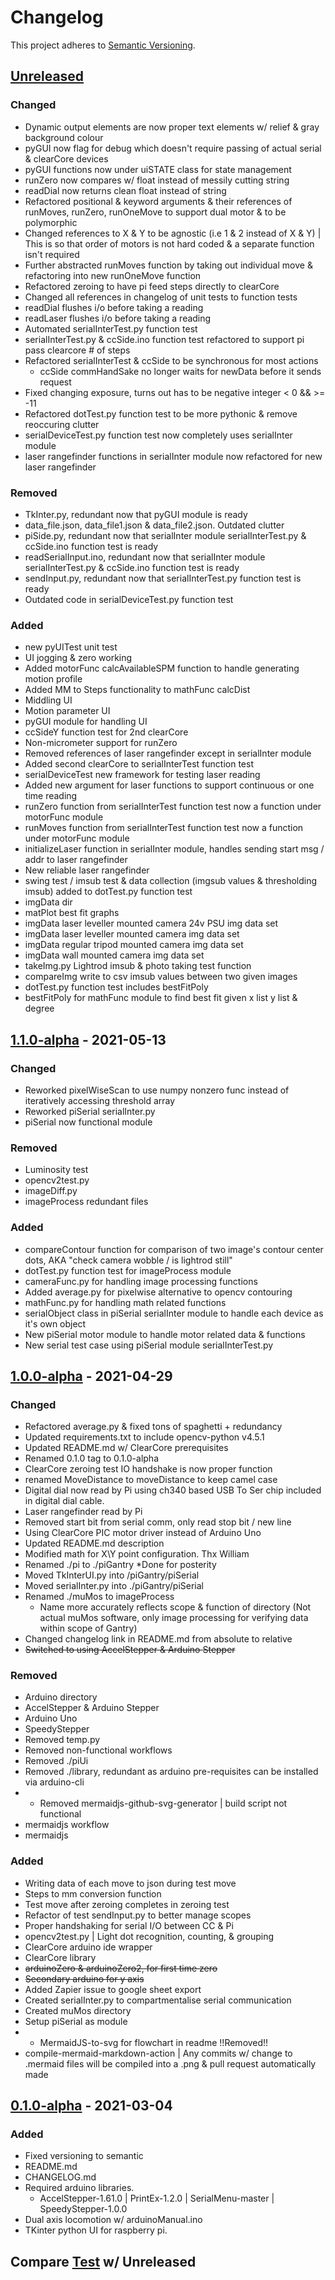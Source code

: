 # Changelog

This project adheres to [Semantic Versioning](https://semver.org/spec/v2.0.0.html).

## [Unreleased]
### Changed
- Dynamic output elements are now proper text elements w/ relief & gray background colour
- pyGUI now flag for debug which doesn't require passing of actual serial & clearCore devices
- pyGUI functions now under uiSTATE class for state management
- runZero now compares w/ float instead of messily cutting string
- readDial now returns clean float instead of string
- Refactored positional & keyword arguments & their references of runMoves, runZero, runOneMove to support dual motor & to be polymorphic
- Changed references to X & Y to be agnostic (i.e 1 & 2 instead of X & Y) | This is so that order of motors is not hard coded & a separate function isn't required
- Further abstracted runMoves function by taking out individual move & refactoring into new runOneMove function
- Refactored zeroing to have pi feed steps directly to clearCore
- Changed all references in changelog of unit tests to function tests
- readDial flushes i/o before taking a reading
- readLaser flushes i/o before taking a reading
- Automated serialInterTest.py function test
- serialInterTest.py & ccSide.ino function test refactored to support pi pass clearcore # of steps
- Refactored serialInterTest & ccSide to be synchronous for most actions
    - ccSide commHandSake no longer waits for newData before it sends request
- Fixed changing exposure, turns out has to be negative integer < 0 && >= -11
- Refactored dotTest.py function test to be more pythonic & remove reoccuring clutter
- serialDeviceTest.py function test now completely uses serialInter module
- laser rangefinder functions in serialInter module now refactored for new laser rangefinder

### Removed
- TkInter.py, redundant now that pyGUI module is ready
- data_file.json, data_file1.json & data_file2.json. Outdated clutter
- piSide.py, redundant now that serialInter module serialInterTest.py & ccSide.ino function test is ready
- readSerialInput.ino, redundant now that serialInter module serialInterTest.py & ccSide.ino function test is ready
- sendInput.py, redundant now that serialInterTest.py function test is ready
- Outdated code in serialDeviceTest.py function test

### Added
- new pyUITest unit test
- UI jogging & zero working
- Added motorFunc calcAvailableSPM function to handle generating motion profile
- Added MM to Steps functionality to mathFunc calcDist
- Middling UI
- Motion parameter UI
- pyGUI module for handling UI
- ccSideY function test for 2nd clearCore
- Non-micrometer support for runZero
- Removed references of laser rangefinder except in serialInter module
- Added second clearCore to serialInterTest function test
- serialDeviceTest new framework for testing laser reading
- Added new argument for laser functions to support continuous or one time reading
- runZero function from serialInterTest function test now a function under motorFunc module
- runMoves function from serialInterTest function test now a function under motorFunc module
- initializeLaser function in serialInter module, handles sending start msg / addr to laser rangefinder
- New reliable laser rangefinder
- swing test / imsub test & data collection (imgsub values & thresholding imsub) added to dotTest.py function test
- imgData dir
- matPlot best fit graphs
- imgData laser leveller mounted camera 24v PSU img data set
- imgData laser leveller mounted camera img data set
- imgData regular tripod mounted camera img data set
- imgData wall mounted camera img data set
- takeImg.py Lightrod imsub & photo taking test function
- compareImg write to csv imsub values between two given images
- dotTest.py function test includes bestFitPoly 
- bestFitPoly for mathFunc module to find best fit given x list y list & degree


## [1.1.0-alpha] - 2021-05-13
### Changed
- Reworked pixelWiseScan to use numpy nonzero func instead of iteratively accessing threshold array
- Reworked piSerial serialInter.py
- piSerial now functional module
### Removed
- Luminosity test
- opencv2test.py
- imageDiff.py
- imageProcess redundant files 
### Added
- compareContour function for comparison of two image's contour center dots, AKA "check camera wobble / is lightrod still" 
- dotTest.py function test for imageProcess module
- cameraFunc.py for handling image processing functions
- Added average.py for pixelwise alternative to opencv contouring
- mathFunc.py for handling math related functions
- serialObject class in piSerial serialInter module to handle each device as it's own object
- New piSerial motor module to handle motor related data & functions
- New serial test case using piSerial module serialInterTest.py
## [1.0.0-alpha] - 2021-04-29
### Changed
- Refactored average.py & fixed tons of spaghetti + redundancy
- Updated requirements.txt to include opencv-python v4.5.1
- Updated README.md w/ ClearCore prerequisites 
- Renamed 0.1.0 tag to 0.1.0-alpha
- ClearCore zeroing test IO handshake is now proper function
- renamed MoveDistance to moveDistance to keep camel case 
- Digital dial now read by Pi using ch340 based USB To Ser chip included in digital dial cable.
- Laser rangefinder read by Pi
- Removed start bit from serial comm, only read stop bit / new line
- Using ClearCore PIC motor driver instead of Arduino Uno
- Updated README.md description
- Modified math for X\Y point configuration. Thx William
- Renamed ./pi to ./piGantry *Done for posterity 
- Moved TkInterUI.py into /piGantry/piSerial
- Moved serialInter.py into ./piGantry/piSerial
- Renamed ./muMos to imageProcess
  - Name more accurately reflects scope & function of directory 
    (Not actual muMos software, only image processing for verifying data within scope of Gantry)
- Changed changelog link in README.md from absolute to relative
- ~~Switched to using AccelStepper & Arduino Stepper~~
### Removed
- Arduino directory
- AccelStepper & Arduino Stepper
- Arduino Uno
- SpeedyStepper
- Removed temp.py 
- Removed non-functional workflows
- Removed ./piUi
- Removed ./library, redundant as arduino pre-requisites can be installed via arduino-cli 
- * Removed mermaidjs-github-svg-generator | build script not functional
- mermaidjs workflow
- mermaidjs
### Added
- Writing data of each move to json during test move
- Steps to mm conversion function
- Test move after zeroing completes in zeroing test
- Refactor of test sendInput.py to better manage scopes  
- Proper handshaking for serial I/O between CC & Pi
- opencv2test.py | Light dot recognition, counting, & grouping
- ClearCore arduino ide wrapper
- ClearCore library
- ~~arduinoZero & arduinoZero2, for first time zero~~
- ~~Secondary arduino for y axis~~
- Added Zapier issue to google sheet export
- Created serialInter.py to compartmentalise serial communication
- Created muMos directory
- Setup piSerial as module
- * MermaidJS-to-svg for flowchart in readme !!Removed!!
- compile-mermaid-markdown-action | Any commits w/ change to .mermaid files will be compiled into a .png & pull request automatically made
## [0.1.0-alpha] - 2021-03-04
### Added
- Fixed versioning to semantic
- README.md
- CHANGELOG.md
- Required arduino libraries.
    - AccelStepper-1.61.0 | PrintEx-1.2.0 | SerialMenu-master | SpeedyStepper-1.0.0
- Dual axis locomotion w/ arduinoManual.ino
- TKinter python UI for raspberry pi.

## Compare [Test] w/ Unreleased


[Unreleased]: https://github.com/CandidDisk/GantryBot/compare/main...v1.1.0-alpha
[Test]: https://github.com/CandidDisk/GantryBot/compare/main...test
[0.1.0-alpha]: https://github.com/CandidDisk/GantryBot/compare/0.1.0...main
[1.0.0-alpha]: https://github.com/CandidDisk/GantryBot/compare/1.0.0-alpha...main
[1.1.0-alpha]: https://github.com/CandidDisk/GantryBot/compare/1.1.0-alpha...main